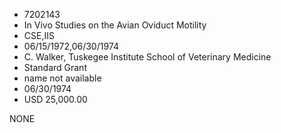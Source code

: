 * 7202143
* In Vivo Studies on the Avian Oviduct Motility
* CSE,IIS
* 06/15/1972,06/30/1974
* C. Walker, Tuskegee Institute School of Veterinary Medicine
* Standard Grant
*   name not available
* 06/30/1974
* USD 25,000.00

NONE